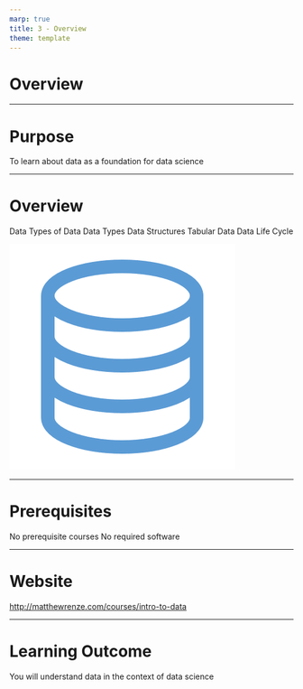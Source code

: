 ```yaml
---
marp: true
title: 3 - Overview
theme: template
---
```


<!-- _class: section-slide -->

# Overview

---

<!-- _class: title-one-content -->

# Purpose

To learn about data as a foundation 
for data science

<!--
[1] The purpose of this course is to learn about data as a foundation for data science.

It might seem obvious, but half of data science is data, so as you can imagine, it's really important to have a thorough understanding of data to be successful with data science. 

This course was designed to provide you with that foundational knowledge.
-->

---

<!-- _class: title-two-content-left-center -->

# Overview

Data
Types of Data
Data Types
Data Structures
Tabular Data
Data Life Cycle

![image An icon of a database in a flat minimalist style](images/524-49.png)

<!--
As an overview of this course:

[1] First, we'll learn about data. 

We'll learn what it is, and why it's important for data science.

[2] Next we'll learn about the various types of data we encounter in data science, including categorical and numerical data.

[3] Then we'll learn about data types, and how we represent and store various kinds of data in a computer.

[4] Next, we'll learn about data structures, and how providing structure to data gives it additional context and meaning.

[5] Then, we'll learn about tabular data, tables of data organized into rows and columns that allow us to perform queries.

[6] Finally, we'll learn about the data life cycle.

We'll learn about the journey of data as we move from raw data to actionable insight.
-->

---

<!-- _class: title-one-content -->

# Prerequisites

No prerequisite courses
No required software

<!--
[1] There are no prerequisites for this course.

We will assume you are new to data, data science, and computer programming throughout this entire course.

[2] In addition, you won't need to install any software on your computer to complete this course.

We'll keep everything in this course as simple and easy to understand as possible.
-->

---

<!-- _class: title-one-content -->

# Website

http://matthewrenze.com/courses/intro-to-data

<!--
[1] All of the content for this course can be found at the following URL.

This includes videos, slides, quizzes, exercises, and more.

If you haven't already done so, please visit this webpage now and bookmark it for future reference.
-->

---

<!-- _class: title-one-content -->

# Learning Outcome

You will understand data 
in the context of data science

<!--
[1] By the end of this course, you will understand data in the context of data science.

You'll understand data types, data structures, tabular data, and the data life cycle.

This foundational knowledge will help you to understand all of the concepts in the remaining courses in this series on data science.

Alright. We've got a lot to cover in this course -- so let's get started!
-->
